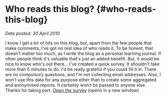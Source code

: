 # Who reads this blog? {#who-reads-this-blog}

_Date posted: 30 April 2010_

I know I get a lot of hits on this blog, but, apart from the few people that make comments, I've got no real idea of who reads it. To be honest, that doesn't matter too much, as I write the blog as a personal learning journal. If other people think it's valuable that's just an added benefit. But, it would be nice to know who's out there... I've created a quick survey. It shouldn't take more than 5 minutes to do. I'd be really grateful if you could fill it in. There are no compulsory questions, and I'm not collecting email addresses. Also, I won't use this data for any purpose other than to create some aggregated and anonymised reports. It certainly won't be passed to anyone else. Thanks for taking part. [Open the survey](http://www.surveygizmo.com/s3/287877/Who-reads-this-blog) (opens in a new window)